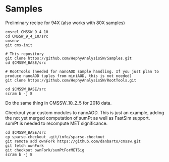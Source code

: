 # Samples

Preliminary recipe for 94X (also works with 80X samples)

```
cmsrel CMSSW_9_4_10
cd CMSSW_9_4_10/src
cmsenv
git cms-init

# This repository
git clone https://github.com/HephyAnalysisSW/Samples.git
cd $CMSSW_BASE/src

# RootTools (needed for nanoAOD sample handling. If you just plan to produce nanoAOD tuples from miniAOD, this is not needed)
git clone https://github.com/HephyAnalysisSW/RootTools.git

cd $CMSSW_BASE/src
scram b -j 8

```

Do the same thing in CMSSW_10_2_5 for 2018 data.

Checkout your custom modules to nanoAOD. This is just an example, adding the not yet merged computation of sumPt as well as FastSim support. sumPt is needed to recompute MET significance.

```
cd $CMSSW_BASE/src
cp sparse-checkout .git/info/sparse-checkout
git remote add ownFork https://github.com/danbarto/cmssw.git
git fetch ownFork
git checkout ownFork/sumPtForMETSig
scram b -j 8
```
